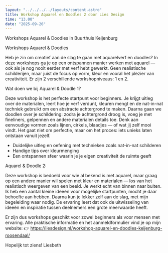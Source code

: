 ```yaml
---
layout: "../../../../layouts/content.astro"
title: Workshop Aquarel en Doodles 2 door Lies Design
time: "13.00"
date: "2025-09-26"
---
```


Workshops Aquarel & Doodles in Buurthuis Keijenburg

Workshops Aquarel & Doodles

Heb je zin om creatief aan de slag te gaan met aquarelverf en doodles? In deze workshops ga je op een ontspannen manier werken met aquarel — ook als je nog nooit eerder met verf hebt gewerkt. Geen realistische schilderijen, maar juist de focus op vorm, kleur en vooral het plezier van creativiteit.
Er zijn 2 verschillende workshopniveaus: 1 en 2.

Wat doen we bij Aquarel & Doodle 1?

Deze workshop is het perfecte startpunt voor beginners. Je krijgt uitleg over de materialen, leert hoe je verf verdunt, kleuren mengt en de nat-in-nat techniek gebruikt om een abstracte achtergrond te maken. Daarna gaan we doodlen over je schildering: zodra je achtergrond droog is, voeg je met fineliners, gelpennen en andere materialen details toe. Denk aan eenvoudige vormen zoals lijnen, cirkels, blaadjes — of wat jij zelf mooi vindt. Het gaat niet om perfectie, maar om het proces: iets unieks laten ontstaan vanuit jezelf.

- Duidelijke uitleg en oefening met technieken zoals nat-in-nat schilderen
- Handige tips over kleurmenging
- Een ontspannen sfeer waarin je je eigen creativiteit de ruimte geeft

Aquarel & Doodle 2:

Deze workshop is bedoeld voor wie al bekend is met aquarel, maar graag op een andere manier wil spelen met kleur en materialen — los van het realistisch weergeven van een beeld. Je werkt echt van binnen naar buiten.
Ik heb een aantal kleine ideeën voor mogelijke startpunten, mocht je daar behoefte aan hebben. Daarna kun je lekker zelf aan de slag, met mijn begeleiding waar nodig. De ervaring leert dat ook de uitwisseling van ideeën en inspiratie tussen deelnemers een grote meerwaarde heeft.

Er zijn dus workshops geschikt voor zowel beginners als voor mensen met ervaring.
Alle praktische informatie en het aanmeldformulier vind je op mijn website:
👉 https://liesdesign.nl/workshop-aquarel-en-doodles-keijenburg-roosendaal/

Hopelijk tot ziens!
Liesbeth

